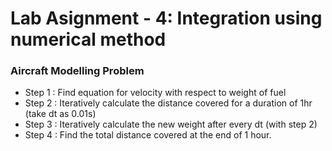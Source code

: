 # Lab Asignment - 4: Integration using numerical method 
### Aircraft Modelling Problem
* Step 1 : Find equation for velocity with respect to weight of fuel
* Step 2 : Iteratively calculate the distance covered for a duration of 1hr (take dt as 0.01s)
* Step 3 : Iteratively calculate the new weight after every dt (with step 2)
* Step 4 : Find the total distance covered at the end of 1 hour.
